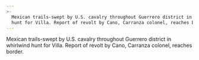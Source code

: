```yaml
---
>-
  Mexican trails-swept by U.S. cavalry throughout Guerrero district in whirlwind
  hunt for Villa. Report of revolt by Cano, Carranza colonel, reaches border.
---
```


Mexican trails-swept by U.S. cavalry throughout Guerrero district in whirlwind hunt for Villa. Report of revolt by Cano, Carranza colonel, reaches border.